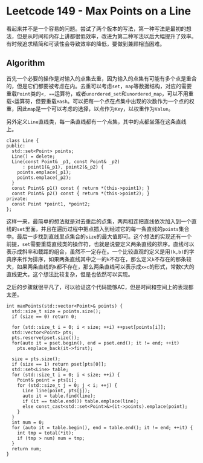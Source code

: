 # Leetcode 149 - Max Points on a Line

看起来并不是一个容易的问题。尝试了两个版本的写法，第一种写法是最初的想法，但是从时间和内存上讲都很低效率，改进为第二种写法以后大幅提升了效率。有时候追求精简和可读性会导致效率的降低，要做到兼顾相当困难。

## Algorithm
首先一个必要的操作是对输入的点集去重，因为输入的点集有可能有多个点是重合的，但是它们都要被考虑在内。去重可以考虑`set`，`map`等数据结构，对应的需要重载`Point`类的`<, ==`运算符，或者`unordered_set`和`unordered_map`，可以不用重载`<`运算符，但要重载`Hash`。可以把每一个点在点集中出现的次数作为一个点的权重，因此`map`是一个可以考虑的选择，以点作为`Key`，以权重作为`Value`。

另外定义`Line`直线类，每一条直线都有一个点集，其中的点都坐落在这条直线上。
```
class Line {
public:
  std::set<Point> points;
  Line() = delete;
  Line(const Point& _p1, const Point& _p2)
      : point1(&_p1), point2(&_p2) {
    points.emplace(_p1);
    points.emplace(_p2);
  }
  const Point& p1() const { return *(this->point1); }
  const Point& p2() const { return *(this->point2); }
private:
  const Point *point1, *point2;
};
```
这样一来，最简单的想法就是对去重后的点集，两两相连把直线依次加入到一个直线的`set`里面，并且在遍历过程中把点插入到经过它的每一条直线的`points`集合中。最后一步找到直线里点集合的`size`的最大值即可。这个想法的实现还有一个前提，`set`需要重载直线类的操作符，也就是说要定义两条直线的排序。直线可以表示成斜率和截距的组合，虽然不一定存在。一个比较直观的定义是用`(k,b)`的字典序来作为排序，如果两条直线其中之一的`k`不存在，那么定义`k`不存在的那条较大，如果两条直线的`k`都不存在，那么两条直线可以表示成`x=c`的形式，常数`C`大的直线更大。这个想法比较复杂，但是也依然可以实现。

之后的步骤就很平凡了，可以验证这个代码能够AC，但是时间和空间上的表现都太差。
```
int maxPoints(std::vector<Point>& points) {
  std::size_t size = points.size();
  if (size == 0) return 0;
    
  for (std::size_t i = 0; i < size; ++i) ++pset[points[i]];
  std::vector<Point> pts;
  pts.reserve(pset.size());
  for(auto it = pset.begin(), end = pset.end(); it != end; ++it)
    pts.emplace_back(it->first);

  size = pts.size();
  if (size == 1) return pset[pts[0]];
  std::set<Line> table;
  for (std::size_t i = 0; i < size; ++i) {
    Point& point = pts[i];
    for (std::size_t j = 0; j < i; ++j) {
      Line line(point, pts[j]);
      auto it = table.find(line);
      if (it == table.end()) table.emplace(line);
      else const_cast<std::set<Point>&>(it->points).emplace(point);
    }
  }
  int num = 0;
  for (auto it = table.begin(), end = table.end(); it != end; ++it) {
    int tmp = total(*it);
    if (tmp > num) num = tmp;
  }
  return num;
}
```
